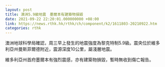 ```yaml
---
layout: post
title: 澳洲5.9級地震　墨爾本有建築物損毀
date: 2021-09-22 22:20:01.000000000 +08:00
link: https://news.rthk.hk/rthk/ch/component/k2/1611803-20210922.htm
categories: rthk
---
```


澳洲地球科學局確認，周三早上發生的地震強度為黎克特制5.9級。震央位於維多利亞州曼斯菲爾德附近，震源深度10公里，屬淺層地震。

維多利亞州首府墨爾本有強烈震感，亦有建築物損毀，暫時無收到傷亡報告。
